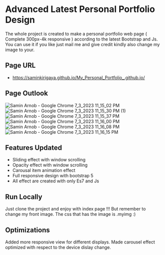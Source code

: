 
# Advanced Latest Personal Portfolio Design 

The whole project is created to make a personal portfolio web page ( Complete 300px-4k responsive ) according to the latest Bootstrap and Js.
You can use it if you like just mail me and give credit kindly also change my image to your.

## Page URL
- https://saminkirigaya.github.io/My_Personal_Portfolio_.github.io/

## Page Outlook
![Samin Arnob - Google Chrome 7_3_2023 11_15_02 PM](https://github.com/SaminKirigaya/My_Personal_Portfolio_.github.io/assets/104618775/6ff06619-ce4a-41ed-bb4c-a2780a8acdb5)
![Samin Arnob - Google Chrome 7_3_2023 11_15_30 PM (1)](https://github.com/SaminKirigaya/My_Personal_Portfolio_.github.io/assets/104618775/f4e11738-1ee8-4116-98b4-29304ea454db)
![Samin Arnob - Google Chrome 7_3_2023 11_15_37 PM](https://github.com/SaminKirigaya/My_Personal_Portfolio_.github.io/assets/104618775/759b0404-44ed-43ec-ac7e-6ea16c9aeca9)
![Samin Arnob - Google Chrome 7_3_2023 11_16_00 PM](https://github.com/SaminKirigaya/My_Personal_Portfolio_.github.io/assets/104618775/52dbe1b5-e88b-4041-9ab4-045f1d9645cc)
![Samin Arnob - Google Chrome 7_3_2023 11_16_08 PM](https://github.com/SaminKirigaya/My_Personal_Portfolio_.github.io/assets/104618775/82cb1362-fe78-4f08-a730-1b57c432138b)
![Samin Arnob - Google Chrome 7_3_2023 11_16_15 PM](https://github.com/SaminKirigaya/My_Personal_Portfolio_.github.io/assets/104618775/830379c1-9b17-455c-b876-8da37e79fa1c)


## Features Updated

- Sliding effect with window scrolling
- Opacity effect with window scrolling
- Carousal item animation effect
- Full responsive design with bootstrap 5
- All effect are created with only Es7 and Js


## Run Locally

Just clone the project and enjoy with index page !!!
But remember to change my front image.
The css that has the image is .myimg :)


## Optimizations

Added more responsive view for different displays.
Made carousel effect optimized with respect to the device dislay change.
